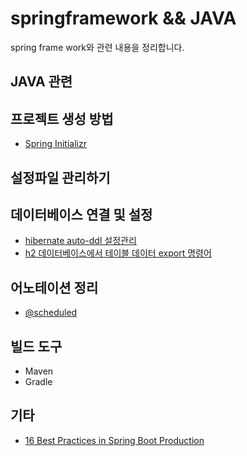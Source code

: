 # springframework && JAVA
spring frame work와 관련 내용을 정리합니다.

## JAVA 관련

## 프로젝트 생성 방법
- [Spring Initializr](https://start.spring.io/)

## 설정파일 관리하기


## 데이터베이스 연결 및 설정
- [hibernate auto-ddl 설정관리](https://github.com/t0e8r1r4y/springframework/blob/main/hibernate/ddl_auto.md)
- [h2 데이터베이스에서 테이블 데이터 export 명령어](https://github.com/t0e8r1r4y/springframework/blob/main/hibernate/h2-data-export.md)


## 어노테이션 정리
- [@scheduled](https://github.com/t0e8r1r4y/springframework/blob/main/annotation/schedule.md)

## 빌드 도구
- Maven
- Gradle

## 기타
- [16 Best Practices in Spring Boot Production](https://medium.com/@hubian/16-best-practices-in-spring-boot-production-62c065a6145c)
